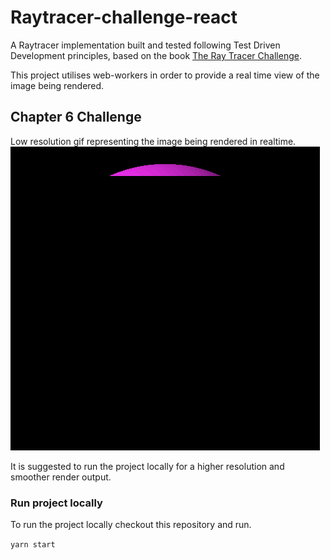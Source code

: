 # Raytracer-challenge-react

A Raytracer implementation built and tested following Test Driven Development principles, based on the book [The Ray Tracer Challenge](https://www.amazon.co.uk/Ray-Tracer-Challenge-Jamis-Buck/dp/1680502719/ref=sr_1_1?crid=2ZX0VHMS63RXI&dib=eyJ2IjoiMSJ9.SNZdfJvTvQX_rorh0Nk65Q.pyQrJBAPDqTTRK_CiK18eWpgEgQXHfpkEB7y_xZ8ELk&dib_tag=se&keywords=ray+tracer+challenge&qid=1705573372&sprefix=raytrac%2Caps%2C63&sr=8-1).

This project utilises web-workers in order to provide a real time view of the image being rendered.

## Chapter 6 Challenge

Low resolution gif representing the image being rendered in realtime.
![](chp6Challenge.gif)

It is suggested to run the project locally for a higher resolution and smoother render output.

### Run project locally
To run the project locally checkout this repository and run.

```yarn start```
